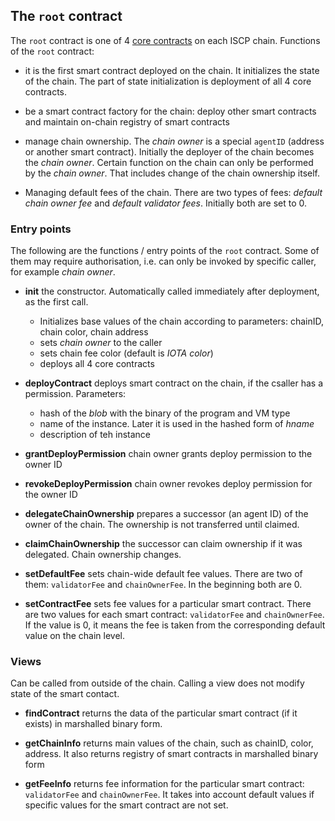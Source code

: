 ## The `root` contract

The `root` contract is one of 4 [core contracts](coresc.md) on each ISCP chain. 
Functions of the `root` contract:

- it is the first smart contract deployed on the chain. It initializes the state of the chain.
The part of state initialization is deployment of all 4 core contracts.

- be a smart contract factory for the chain: deploy other smart contracts and maintain on-chain registry of smart contracts

- manage chain ownership. The _chain owner_ is a special `agentID` (address or another smart contract).
Initially the deployer of the chain becomes the _chain owner_. Certain function on the chain can only be performed
by the _chain owner_. That includes change of the chain ownership itself. 

- Managing default fees of the chain. There are two types of fees: _default chain owner fee_ and _default validator fees_. 
Initially both are set to 0. 

### Entry points
The following are the functions / entry points of the `root` contract. Some of them may require authorisation, i.e.
can only be invoked by specific caller, for example _chain owner_.  
 
* **init** the constructor. Automatically called immediately after deployment, as the first call.
   * Initializes base values of the chain according to parameters: chainID, chain color, chain address
   * sets _chain owner_ to the caller 
   * sets chain fee color (default is _IOTA color_)
   * deploys all 4 core contracts
   
* **deployContract** deploys smart contract on the chain, if the csaller has a permission. Parameters:
   * hash of the _blob_ with the binary of the program and VM type
   * name of the instance. Later it is used in the hashed form of _hname_
   * description of teh instance   

* **grantDeployPermission** chain owner grants deploy permission to the owner ID

* **revokeDeployPermission** chain owner revokes deploy permission for the owner ID
 
* **delegateChainOwnership** prepares a successor (an agent ID) of the owner of the chain. The ownership is not transferred until claimed.
   
* **claimChainOwnership** the successor can claim ownership if it was delegated. Chain ownership changes.    

* **setDefaultFee** sets chain-wide default fee values. There are two of them: `validatorFee` and `chainOwnerFee`. 
In the beginning both are 0. 

* **setContractFee** sets fee values for a particular smart contract. There are two values for each smart contract: 
`validatorFee` and `chainOwnerFee`. If the value is 0, it means the fee is taken from the corresponding 
default value on the chain level.

### Views
Can be called from outside of the chain. Calling a view does not modify state of the smart contact.

* **findContract** returns the data of the particular smart contract (if it exists) in marshalled binary form.

* **getChainInfo** returns main values of the chain, such as chainID, color, address. It also returns registry of 
smart contracts in marshalled binary form 

* **getFeeInfo** returns fee information for the particular smart contract: `validatorFee` and `chainOwnerFee`. 
It takes into account default values if specific values for the smart contract are not set.   
